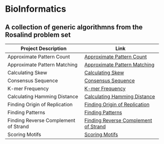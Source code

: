 # BioInformatics

## A collection of generic algorithmns from the Rosalind problem set

Project Description                   | Link
------------------------------------- | ---------------------------------------------------------
Approximate Pattern Count             | [Approximate Pattern Count](https://github.com/romanjugov/BioInformatics/blob/main/ApproximatePatternCount.py "Approximate Pattern Count")
Approximate Pattern Matching          | [Approximate Pattern Matching](https://github.com/romanjugov/BioInformatics/blob/main/ApproximatePatternmatching.py "Approximate Pattern Matching")
Calculating Skew                      | [Calculating Skew](https://github.com/romanjugov/BioInformatics/blob/main/skew "Calculating Skew")
Consensus Sequence                    | [Consensus Sequence](https://github.com/romanjugov/BioInformatics/blob/main/ConsensusSequence.py "Consensus Sequence")
K-mer Frequency                       | [K-mer Frequency](https://github.com/romanjugov/BioInformatics/blob/main/Frequent%20k-mers.py "K-mer Frequency")
Calculating Hamming Distance          | [Calculating Hamming Distance](https://github.com/romanjugov/BioInformatics/blob/main/HammingDistance.py "Calculating Hamming Distance")
Finding Origin of Replication         | [Finding Origin of Replication](https://github.com/romanjugov/BioInformatics/blob/main/Ori_C_algo.py "Finding Origin of Replication")
Finding Patterns                      | [Finding Patterns](https://github.com/romanjugov/BioInformatics/blob/main/findpattern.py "Finding Patterns")
Finding Reverse Complement of Strand  | [Finding Reverse Complement of Strand](https://github.com/romanjugov/BioInformatics/blob/main/reversecomplement.py "Finding Reverse Complement of Strand")
Scoring Motifs                        | [Scoring Motifs](https://github.com/romanjugov/BioInformatics/blob/main/Scoring%20Motifs.py "Scoring Motifs")
